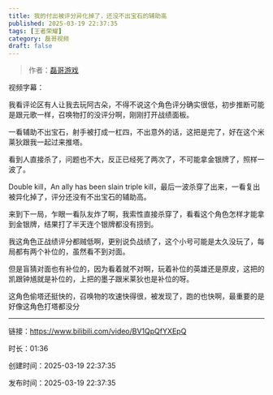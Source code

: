 ```yaml
---
title: 我的付出被评分异化掉了，还没不出宝石的辅助高
published: 2025-03-19 22:37:35
tags: [王者荣耀]
category: 磊哥视频
draft: false
---
```



> 作者：[磊哥游戏](https://space.bilibili.com/268941858?spm_id_from=333.788.upinfo.head.click)

视频字幕：

我看评论区有人让我去玩阿古朵，不得不说这个角色评分确实很低，初步推断可能是跟元歌一样，召唤物打的没评分啊，刚刚打开战绩面板。

一看辅助不出宝石，射手被打成一杠四，不出意外的话，这把是完了，好在这个米莱狄跟我一起过来推塔。

看到人直接杀了，问题也不大，反正已经死了两次了，不可能拿金银牌了，照样一波了。

Double kill，An ally has been slain triple kill，最后一波杀穿了出来，一看复出被异化掉了，评分还没有不出宝石的辅助高。

来到下一局，乍眼一看队友炸了啊，我索性直接杀穿了，看看这个角色怎样才能拿到金银牌，结果打了半天连个银牌都没有捞到。

我这角色正战绩评分都贼低啊，更别说负战绩了，这个小号可能是太久没玩了，每局都有两个补位的，虽然看不到对面。

但是盲猜对面也有补位的，因为看着就不对啊，玩着补位的英雄还是原皮，这把的凯跟钟馗就是补位的，上把的墨子跟米莱狄也是补位的呀。

这角色偷塔还挺快的，召唤物的攻速快得很，被发现了，跑的也快啊，最重要的是好像这角色打塔都没分

---


链接：https://www.bilibili.com/video/BV1QpQfYXEpQ



时长：01:36

创建时间：2025-03-19 22:37:35

发布时间：2025-03-19 22:37:35
